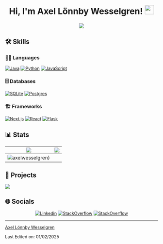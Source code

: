 <h1 align="center">
Hi, I'm Axel Lönnby Wesselgren!
	<a href="https://github.com/axelwesselgren" target="_self">
		<img src="https://media.giphy.com/media/hvRJCLFzcasrR4ia7z/giphy.gif" width="30">
	</a>
</h1>
<h3 align="center">
  <a href="https://github.com/yourusername">
    <img src="https://readme-typing-svg.herokuapp.com?lines=IT+Student+from+Stockholm,+Sweden&center=true&width=380&height=45">
  </a>
</h3>

## 🛠️ Skills

### 👨‍💻 Languages

<p>
<a href="https://github.com/axelwesselgren"><img alt="Java" src="https://img.shields.io/badge/Java-ED8B00?style=flat&logo=openjdk&logoColor=white"></a>
<a href="https://github.com/axelwesselgren"><img alt="Python" src="https://img.shields.io/badge/Python-14354C?style=flat&logo=python&logoColor=white"></a>
<a href="https://github.com/axelwesselgren"><img alt="JavaScript" src="https://img.shields.io/badge/JavaScript-F7DF1E?style=flat&logo=javascript&logoColor=black"></a>
</p> 

### 🗄️ Databases

<p>
<a href="https://github.com/axelwesselgren"><img alt="SQLite" src ="https://img.shields.io/badge/SQLite-003B57.svg?style=flat&logo=sqlite&logoColor=white"></a>
<a href="https://github.com/axelwesselgren"><img alt="Postgres" src="https://img.shields.io/badge/PG-4169E1.svg?logo=postgresql&logoColor=%2361DAFB"></a>
</p>

### 🏗️ Frameworks

<p>
<a href="https://github.com/axelwesselgren"><img alt="Next.js" src="https://img.shields.io/badge/Next.js-000000?style=flat&logo=nextdotjs&logoColor=white"></a>
<a href="https://github.com/axelwesselgren"><img alt="React" src="https://img.shields.io/badge/React-%2320232a.svg?logo=react&logoColor=%2361DAFB"></a>
<a href="https://github.com/axelwesselgren"><img alt="Flask" src="https://img.shields.io/badge/Flask-000000?style=flat&logo=flask&logoColor=white"></a>
</p>

### 

## 📊 Stats

<img src="https://github-readme-stats.vercel.app/api?username=axelwesselgren&show_icons=true&theme=dark">|<img src="https://github-readme-streak-stats.herokuapp.com?user=axelwesselgren&theme=dark"/>
|---|---|
<img src="https://github-readme-stats.vercel.app/api/top-langs/?username=axelwesselgren&langs_count=8&theme=dark" alt="axelwesselgren)"/>|

## 🚀 Projects
<p>
  <a href="https://github.com/axelwesselgren/weatherApp">
    <img align="center" src="https://github-readme-stats.vercel.app/api/pin/?username=axelwesselgren&repo=weatherApp&theme=dark" />
  </a>
</p>

## 🌐 Socials
<p align="center">
  <a href="https://www.linkedin.com/in/axel-l%C3%B6nnby-wesselgren-4486661b9/"><img alt="Linkedin" src="https://img.shields.io/badge/linkedin-%230077B5.svg?style=for-the-badge&logo=linkedin&logoColor=white"></a>
  <a href="https://stackoverflow.com/users/22626139/axel-l%c3%b6nnby-wesselgren"><img alt="StackOverflow" src="https://img.shields.io/badge/-Stackoverflow-FE7A16?style=for-the-badge&logo=stack-overflow&logoColor=white"></a>
  <a href="https://leetcode.com/u/axelwesselgren/"><img alt="StackOverflow" src="https://img.shields.io/badge/LeetCode-FFA116?style=for-the-badge&logo=leetcode&logoColor=white"></a>
</p>

------

[Axel Lönnby Wesselgren](https://github.com/axelwesselgren)

Last Edited on: 01/02/2025
